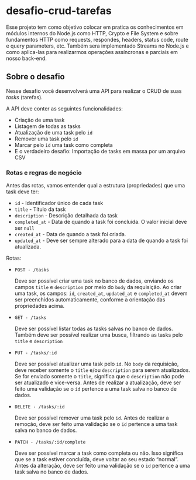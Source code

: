 # desafio-crud-tarefas

Esse projeto tem como objetivo colocar em pratica os conhecimentos em módulos internos do Node.js como HTTP, Crypto e File System e sobre fundamentos HTTP como requests, respondes, headers, status code, route e query parameters, etc. Também sera implementado Streams no Node.js e como aplica-las para realizarmos operações assíncronas e parciais em nosso back-end.

## Sobre o desafio

Nesse desafio você desenvolverá uma API para realizar o CRUD de suas *tasks* (tarefas).

A API deve conter as seguintes funcionalidades:

- Criação de uma task
- Listagem de todas as tasks
- Atualização de uma task pelo `id`
- Remover uma task pelo `id`
- Marcar pelo `id` uma task como completa
- E o verdadeiro desafio: Importação de tasks em massa por um arquivo CSV

### Rotas e regras de negócio

Antes das rotas, vamos entender qual a estrutura (propriedades) que uma task deve ter:

- `id` - Identificador único de cada task
- `title` - Título da task
- `description` - Descrição detalhada da task
- `completed_at` - Data de quando a task foi concluída. O valor inicial deve ser `null`
- `created_at` - Data de quando a task foi criada.
- `updated_at` - Deve ser sempre alterado para a data de quando a task foi atualizada.

Rotas:

- `POST - /tasks`
    
    Deve ser possível criar uma task no banco de dados, enviando os campos `title` e `description` por meio do `body` da requisição.
    Ao criar uma task, os campos: `id`, `created_at`, `updated_at` e `completed_at` devem ser preenchidos automaticamente, conforme a orientação das propriedades acima.

- `GET - /tasks`
    
    Deve ser possível listar todas as tasks salvas no banco de dados.
    Também deve ser possível realizar uma busca, filtrando as tasks pelo `title` e `description`

- `PUT - /tasks/:id`
    
    Deve ser possível atualizar uma task pelo `id`.
    No `body` da requisição, deve receber somente o `title` e/ou `description` para serem atualizados.
    Se for enviado somente o `title`, significa que o `description` não pode ser atualizado e vice-versa.
    Antes de realizar a atualização, deve ser feito uma validação se o `id` pertence a uma task salva no banco de dados.

- `DELETE - /tasks/:id`
    
    Deve ser possível remover uma task pelo `id`.
    Antes de realizar a remoção, deve ser feito uma validação se o `id` pertence a uma task salva no banco de dados.

- `PATCH - /tasks/:id/complete`
    
    Deve ser possível marcar a task como completa ou não. Isso significa que se a task estiver concluída, deve voltar ao seu estado “normal”.
    Antes da alteração, deve ser feito uma validação se o `id` pertence a uma task salva no banco de dados.